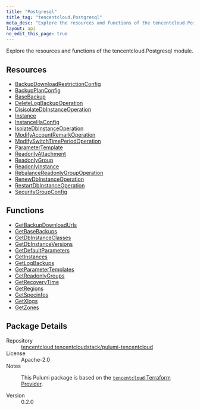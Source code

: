 ```yaml
---
title: "Postgresql"
title_tag: "tencentcloud.Postgresql"
meta_desc: "Explore the resources and functions of the tencentcloud.Postgresql module."
layout: api
no_edit_this_page: true
---
```


<!-- WARNING: this file was generated by Pulumi Docs Generator. -->
<!-- Do not edit by hand unless you're certain you know what you are doing! -->

Explore the resources and functions of the tencentcloud.Postgresql module.

<h2 id="resources">Resources</h2>
<ul class="api">
    <li><a href="backupdownloadrestrictionconfig/" title="BackupDownloadRestrictionConfig"><span class="api-symbol api-symbol--resource"></span>BackupDownloadRestrictionConfig</a></li>
    <li><a href="backupplanconfig/" title="BackupPlanConfig"><span class="api-symbol api-symbol--resource"></span>BackupPlanConfig</a></li>
    <li><a href="basebackup/" title="BaseBackup"><span class="api-symbol api-symbol--resource"></span>BaseBackup</a></li>
    <li><a href="deletelogbackupoperation/" title="DeleteLogBackupOperation"><span class="api-symbol api-symbol--resource"></span>DeleteLogBackupOperation</a></li>
    <li><a href="disisolatedbinstanceoperation/" title="DisisolateDbInstanceOperation"><span class="api-symbol api-symbol--resource"></span>DisisolateDbInstanceOperation</a></li>
    <li><a href="instance/" title="Instance"><span class="api-symbol api-symbol--resource"></span>Instance</a></li>
    <li><a href="instancehaconfig/" title="InstanceHaConfig"><span class="api-symbol api-symbol--resource"></span>InstanceHaConfig</a></li>
    <li><a href="isolatedbinstanceoperation/" title="IsolateDbInstanceOperation"><span class="api-symbol api-symbol--resource"></span>IsolateDbInstanceOperation</a></li>
    <li><a href="modifyaccountremarkoperation/" title="ModifyAccountRemarkOperation"><span class="api-symbol api-symbol--resource"></span>ModifyAccountRemarkOperation</a></li>
    <li><a href="modifyswitchtimeperiodoperation/" title="ModifySwitchTimePeriodOperation"><span class="api-symbol api-symbol--resource"></span>ModifySwitchTimePeriodOperation</a></li>
    <li><a href="parametertemplate/" title="ParameterTemplate"><span class="api-symbol api-symbol--resource"></span>ParameterTemplate</a></li>
    <li><a href="readonlyattachment/" title="ReadonlyAttachment"><span class="api-symbol api-symbol--resource"></span>ReadonlyAttachment</a></li>
    <li><a href="readonlygroup/" title="ReadonlyGroup"><span class="api-symbol api-symbol--resource"></span>ReadonlyGroup</a></li>
    <li><a href="readonlyinstance/" title="ReadonlyInstance"><span class="api-symbol api-symbol--resource"></span>ReadonlyInstance</a></li>
    <li><a href="rebalancereadonlygroupoperation/" title="RebalanceReadonlyGroupOperation"><span class="api-symbol api-symbol--resource"></span>RebalanceReadonlyGroupOperation</a></li>
    <li><a href="renewdbinstanceoperation/" title="RenewDbInstanceOperation"><span class="api-symbol api-symbol--resource"></span>RenewDbInstanceOperation</a></li>
    <li><a href="restartdbinstanceoperation/" title="RestartDbInstanceOperation"><span class="api-symbol api-symbol--resource"></span>RestartDbInstanceOperation</a></li>
    <li><a href="securitygroupconfig/" title="SecurityGroupConfig"><span class="api-symbol api-symbol--resource"></span>SecurityGroupConfig</a></li>
</ul>

<h2 id="functions">Functions</h2>
<ul class="api">
    <li><a href="getbackupdownloadurls/" title="GetBackupDownloadUrls"><span class="api-symbol api-symbol--function"></span>GetBackupDownloadUrls</a></li>
    <li><a href="getbasebackups/" title="GetBaseBackups"><span class="api-symbol api-symbol--function"></span>GetBaseBackups</a></li>
    <li><a href="getdbinstanceclasses/" title="GetDbInstanceClasses"><span class="api-symbol api-symbol--function"></span>GetDbInstanceClasses</a></li>
    <li><a href="getdbinstanceversions/" title="GetDbInstanceVersions"><span class="api-symbol api-symbol--function"></span>GetDbInstanceVersions</a></li>
    <li><a href="getdefaultparameters/" title="GetDefaultParameters"><span class="api-symbol api-symbol--function"></span>GetDefaultParameters</a></li>
    <li><a href="getinstances/" title="GetInstances"><span class="api-symbol api-symbol--function"></span>GetInstances</a></li>
    <li><a href="getlogbackups/" title="GetLogBackups"><span class="api-symbol api-symbol--function"></span>GetLogBackups</a></li>
    <li><a href="getparametertemplates/" title="GetParameterTemplates"><span class="api-symbol api-symbol--function"></span>GetParameterTemplates</a></li>
    <li><a href="getreadonlygroups/" title="GetReadonlyGroups"><span class="api-symbol api-symbol--function"></span>GetReadonlyGroups</a></li>
    <li><a href="getrecoverytime/" title="GetRecoveryTime"><span class="api-symbol api-symbol--function"></span>GetRecoveryTime</a></li>
    <li><a href="getregions/" title="GetRegions"><span class="api-symbol api-symbol--function"></span>GetRegions</a></li>
    <li><a href="getspecinfos/" title="GetSpecinfos"><span class="api-symbol api-symbol--function"></span>GetSpecinfos</a></li>
    <li><a href="getxlogs/" title="GetXlogs"><span class="api-symbol api-symbol--function"></span>GetXlogs</a></li>
    <li><a href="getzones/" title="GetZones"><span class="api-symbol api-symbol--function"></span>GetZones</a></li>
</ul>

<h2 id="package-details">Package Details</h2>
<dl class="package-details">
	<dt>Repository</dt>
	<dd><a href="https://github.com/tencentcloudstack/pulumi-tencentcloud">tencentcloud tencentcloudstack/pulumi-tencentcloud</a></dd>
	<dt>License</dt>
	<dd>Apache-2.0</dd>
	<dt>Notes</dt>
	<dd><p>This Pulumi package is based on the <a href="https://github.com/tencentcloudstack/terraform-provider-tencentcloud"><code>tencentcloud</code> Terraform Provider</a>.</p>
</dd>
	<dt>Version</dt>
	<dd>0.2.0</dd>
</dl>

